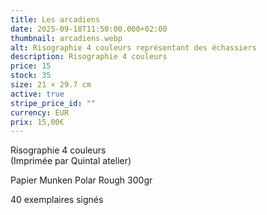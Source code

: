 ```yaml
---
title: Les arcadiens
date: 2025-09-18T11:50:00.000+02:00
thumbnail: arcadiens.webp
alt: Risographie 4 couleurs représentant des échassiers
description: Risographie 4 couleurs
price: 15
stock: 35
size: 21 × 29.7 cm
active: true
stripe_price_id: ""
currency: EUR
prix: 15,00€
---
```

Risographie 4 couleurs\
(Imprimée par Quintal atelier)

<p class="date mb-0">Papier Munken Polar Rough 300gr</p>
<p class="date mb-3">40 exemplaires signés</p>

